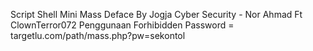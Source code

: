 Script Shell Mini Mass Deface By Jogja Cyber Security - Nor Ahmad Ft ClownTerror072 
Penggunaan Forhibidden Password = targetlu.com/path/mass.php?pw=sekontol  
